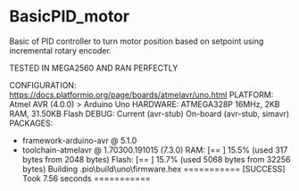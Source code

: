 # BasicPID_motor
Basic of PID controller to turn motor position based on setpoint using incremental rotary encoder.

TESTED IN MEGA2560 AND RAN PERFECTLY


CONFIGURATION: https://docs.platformio.org/page/boards/atmelavr/uno.html
PLATFORM: Atmel AVR (4.0.0) > Arduino Uno
HARDWARE: ATMEGA328P 16MHz, 2KB RAM, 31.50KB Flash 
DEBUG: Current (avr-stub) On-board (avr-stub, simavr)
PACKAGES:
 - framework-arduino-avr @ 5.1.0
 - toolchain-atmelavr @ 1.70300.191015 (7.3.0)
RAM:   [==        ]  15.5% (used 317 bytes from 2048 bytes)
Flash: [==        ]  15.7% (used 5068 bytes from 32256 bytes)
Building .pio\build\uno\firmware.hex
=========== [SUCCESS] Took 7.56 seconds ===========

